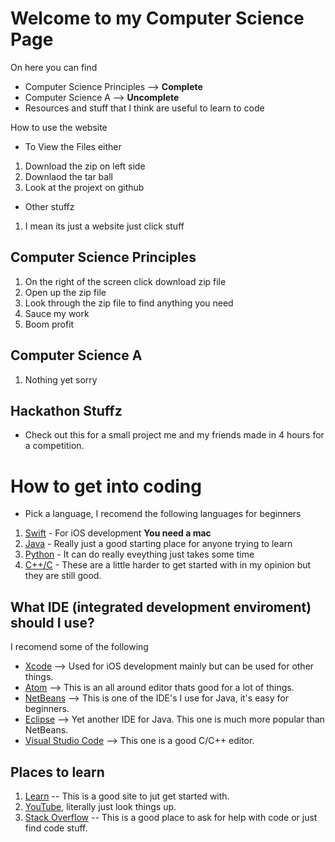 # Welcome to my Computer Science Page
On here you can find
- Computer Science Principles --> **Complete**
- Computer Science A --> **Uncomplete**
- Resources and stuff that I think are useful to learn to code

How to use the website
- To View the Files either 
1. Download the zip on left side
2. Downlaod the tar ball
3. Look at the projext on github
- Other stuffz
1. I mean its just a website just click stuff

## Computer Science Principles
1. On the right of the screen click download zip file
2. Open up the zip file
3. Look through the zip file to find anything you need
4. Sauce my work
5. Boom profit

## Computer Science A
1. Nothing yet sorry

## Hackathon Stuffz
- Check out this for a small project me and my friends made in 4 hours for a competition.

# How to get into coding
- Pick a language, I recomend the following languages for beginners
1. [Swift](https://developer.apple.com/swift/) - For iOS development **You need a mac**
2. [Java](https://www.java.com/en/) - Really just a good starting place for anyone trying to learn
3. [Python](https://www.python.org) - It can do really eveything just takes some time
4. [C++/C](https://en.wikipedia.org/wiki/C_(programming_language)) - These are a little harder to get started with in my opinion but they are still good.

## What IDE (integrated development enviroment) should I use?
I recomend some of the following
- [Xcode](https://developer.apple.com/xcode/) --> Used for iOS development mainly but can be used for other things. 
- [Atom](https://atom.io) --> This is an all around editor thats good for a lot of things. 
- [NetBeans](https://netbeans.org) --> This is one of the IDE's I use for Java, it's easy for beginners. 
- [Eclipse](https://www.eclipse.org) --> Yet another IDE for Java. This one is much more popular than NetBeans. 
- [Visual Studio Code](https://code.visualstudio.com) --> This one is a good C/C++ editor.

## Places to learn
1. [Learn](https://www.learnpython.org) -- This is a good site to jut get started with.
2. [YouTube](https://www.youtube.com), literally just look things up.
3. [Stack Overflow](https://stackoverflow.com) -- This is a good place to ask for help with code or just find code stuff.

